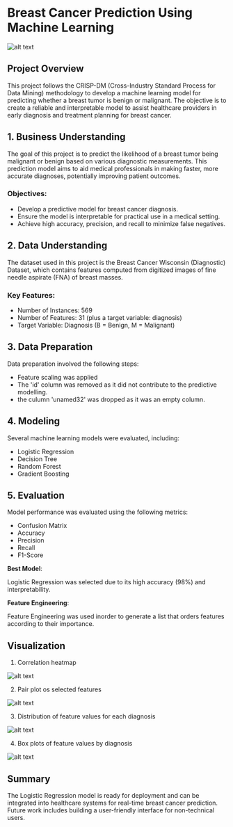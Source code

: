 # **Breast Cancer Prediction Using Machine Learning**

![alt text](image-4.png)

## Project Overview

This project follows the CRISP-DM (Cross-Industry Standard Process for Data Mining) methodology to develop a machine learning model for predicting whether a breast tumor is benign or malignant. The objective is to create a reliable and interpretable model to assist healthcare providers in early diagnosis and treatment planning for breast cancer.

## 1. Business Understanding

The goal of this project is to predict the likelihood of a breast tumor being malignant or benign based on various diagnostic measurements. This prediction model aims to aid medical professionals in making faster, more accurate diagnoses, potentially improving patient outcomes.

### Objectives:

* Develop a predictive model for breast cancer diagnosis.
* Ensure the model is interpretable for practical use in a medical setting.
* Achieve high accuracy, precision, and recall to minimize false negatives.

## 2. Data Understanding

The dataset used in this project is the Breast Cancer Wisconsin (Diagnostic) Dataset, which contains features computed from digitized images of fine needle aspirate (FNA) of breast masses.

### Key Features:

* Number of Instances: 569
* Number of Features: 31 (plus a target variable: diagnosis)
* Target Variable: Diagnosis (B = Benign, M = Malignant)

## 3. Data Preparation

Data preparation involved the following steps:

* Feature scaling was applied
* The 'id' column was removed as it did not contribute to the predictive modelling.
* the culumn 'unamed32' was dropped as it was an empty column.

## 4. Modeling

Several machine learning models were evaluated, including:

* Logistic Regression
* Decision Tree
* Random Forest
* Gradient Boosting

## 5. Evaluation

Model performance was evaluated using the following metrics:

* Confusion Matrix
* Accuracy
* Precision
* Recall
* F1-Score

**Best Model**:

Logistic Regression was selected due to its high accuracy (98%) and interpretability.

**Feature Engineering**:

Feature Engineering was used inorder to generate a list that orders features according to their importance.

## Visualization

1. Correlation heatmap

![alt text](image-5.png)

2. Pair plot os selected features

![alt text](image-1.png)

3. Distribution of feature values for each diagnosis

![alt text](image-2.png)

4. Box plots of feature values by diagnosis

![alt text](image-3.png)

## Summary

The Logistic Regression model is ready for deployment and can be integrated into healthcare systems for real-time breast cancer prediction. Future work includes building a user-friendly interface for non-technical users.